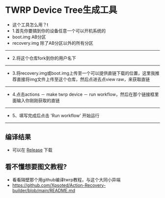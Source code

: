 # TWRP Device Tree生成工具
- 这个工具怎么用？t
- 1.首先你要搞到你的设备任意一个可以开机系统的
- boot.img AB分区 
- recovery.img 除了AB分区以外的所有分区 

-----

- 2.将这个仓库fork到你的用户名下

-----

- 3.将recovery.img或boot.img上传至一个可以提供直链下载的位置，这里我推荐直接将img文件上传至这个仓库，然后点进去点view raw，来获取直链

-----

- 4.点击actions － make twrp device － run workflow，然后在那个链接框里面输入你刚刚获取的直链

-----

 - 5、填写完成后点击 'Run workflow' 开始运行

-----
## 编译结果
- 可以在 [Release](../../releases) 下载

## 看不懂想要图文教程?
- 看看隔壁那个用github编译twrp教程，与这个大同小异端
- https://github.com/Xpsoted/Action-Recovery-builder/blob/main/README.md
